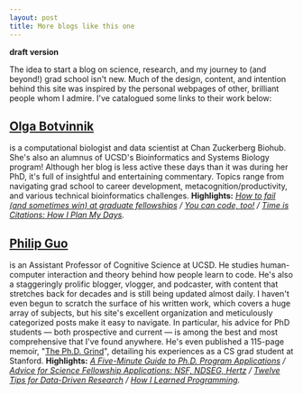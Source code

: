 ```yaml
---
layout: post
title: More blogs like this one
---
```


**draft version**

The idea to start a blog on science, research, and my journey to (and beyond!) grad school isn't new. Much of the design, content, and intention behind this site was inspired by the personal webpages of other, brilliant people whom I admire. I've catalogued some links to their work below:

## [Olga Botvinnik]
is a computational biologist and data scientist at Chan Zuckerberg Biohub. She's also an alumnus of UCSD's Bioinformatics and Systems Biology program! Although her blog is less active these days than it was during her PhD, it's full of insightful and entertaining commentary. Topics range from navigating grad school to career development, metacognition/productivity, and various technical bioinformatics challenges. **Highlights:** *[How to fail (and sometimes win) at graduate fellowships] / [You can code, too!] / [Time is Citations: How I Plan My Days].*

## [Philip Guo]
is an Assistant Professor of Cognitive Science at UCSD. He studies human-computer interaction and theory behind how people learn to code. He's also a staggeringly prolific blogger, vlogger, and podcaster, with content that stretches back for decades and is still being updated almost daily. I haven't even begun to scratch the surface of his written work, which covers a huge array of subjects, but his site's excellent organization and meticulously categorized posts make it easy to navigate. In particular, his advice for PhD students — both prospective and current — is among the best and most comprehensive that I've found anywhere. He's even published a 115-page memoir, "[The Ph.D. Grind]", detailing his experiences as a CS grad student at Stanford. **Highlights:** *[A Five-Minute Guide to Ph.D. Program Applications] / [Advice for Science Fellowship Applications: NSF, NDSEG, Hertz] / [Twelve Tips for Data-Driven Research] / [How I Learned Programming].*

<!--
Tom Murphy
Lior Pachter
Jean Fan
Jeff Bowman
Michael Ernst

Alexey Guzey
Daniel Gross
Dan Romero

https://dothemath.ucsd.edu
https://liorpachter.wordpress.com
https://jef.works/archive/
https://homes.cs.washington.edu/~mernst/advice/
-->


[Olga Botvinnik]: https://olgabotvinnik.com
[How to fail (and sometimes win) at graduate fellowships]: https://olgabotvinnik.com/blog/how-to-fail-and-sometimes-win-at-graduate-fellowships/
[You can code, too!]: https://olgabotvinnik.com/blog/you-can-code-too/
[Time is Citations: How I Plan My Days]: https://olgabotvinnik.com/blog/time-is-citations/

[Philip Guo]: http://www.pgbovine.net/
[The Ph.D. Grind]: http://www.pgbovine.net/PhD-memoir.htm
[A Five-Minute Guide to Ph.D. Program Applications]: http://www.pgbovine.net/PhD-application-tips.htm
[Advice for Science Fellowship Applications: NSF, NDSEG, Hertz]: http://www.pgbovine.net/fellowship-tips.htm
[Twelve Tips for Data-Driven Research]: http://www.pgbovine.net/tips-for-data-driven-research.htm
[How I Learned Programming]: http://www.pgbovine.net/how-i-learned-programming.htm





